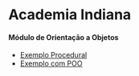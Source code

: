 # Academia Indiana

#### Módulo de Orientação a Objetos

- [Exemplo Procedural](./01_procedural_example/car.php)
- [Exemplo com POO](./02_oo_example/src/Car.php)